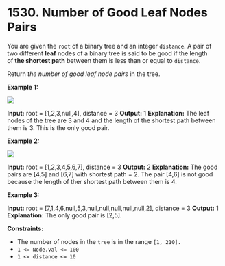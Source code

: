 # 1530. Number of Good Leaf Nodes Pairs 

You are given the `root` of a binary tree and an integer `distance`. A pair of two different **leaf** nodes of a binary tree is said to be good if the length of **the shortest path** between them is less than or equal to `distance`.

Return _the number of good leaf node pairs_ in the tree.

**Example 1:**

![](https://assets.leetcode.com/uploads/2020/07/09/e1.jpg)

**Input:** root = [1,2,3,null,4], distance = 3
**Output:** 1
**Explanation:** The leaf nodes of the tree are 3 and 4 and the length of the shortest path between them is 3. This is the only good pair.

**Example 2:**

![](https://assets.leetcode.com/uploads/2020/07/09/e2.jpg)

**Input:** root = [1,2,3,4,5,6,7], distance = 3
**Output:** 2
**Explanation:** The good pairs are [4,5] and [6,7] with shortest path = 2. The pair [4,6] is not good because the length of ther shortest path between them is 4.

**Example 3:**

**Input:** root = [7,1,4,6,null,5,3,null,null,null,null,null,2], distance = 3
**Output:** 1
**Explanation:** The only good pair is [2,5].

**Constraints:**

- The number of nodes in the `tree` is in the range `[1, 210].`
- `1 <= Node.val <= 100`
- `1 <= distance <= 10`